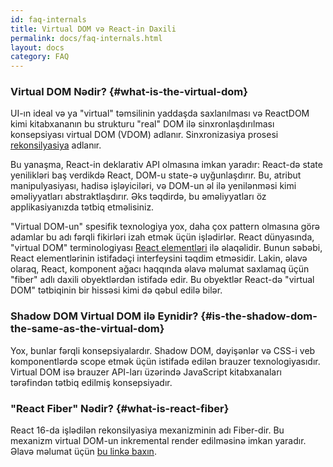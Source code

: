 ```yaml
---
id: faq-internals
title: Virtual DOM və React-in Daxili
permalink: docs/faq-internals.html
layout: docs
category: FAQ
---
```


### Virtual DOM Nədir? {#what-is-the-virtual-dom}

UI-ın ideal və ya "virtual" təmsilinin yaddaşda saxlanılması və ReactDOM kimi kitabxananın bu strukturu "real" DOM ilə sinxronlaşdırılması konsepsiyası virtual DOM (VDOM) adlanır. Sinxronizasiya prosesi [rekonsilyasiya](/docs/reconciliation.html) adlanır.

Bu yanaşma, React-in deklarativ API olmasına imkan yaradır: React-də state yenilikləri baş verdikdə React, DOM-u state-ə uyğunlaşdırır. Bu, atribut manipulyasiyası, hadisə işləyiciləri, və DOM-un əl ilə yenilənməsi kimi əməliyyatları abstraktlaşdırır. Əks təqdirdə, bu əməliyyatları öz applikasiyanızda tətbiq etməlisiniz.

"Virtual DOM-un" spesifik texnologiya yox, daha çox pattern olmasına görə adamlar bu adı fərqli fikirləri izah etmək üçün işlədirlər. React dünyasında, "virtual DOM" terminologiyası [React elementləri](/docs/rendering-elements.html) ilə əlaqəlidir. Bunun səbəbi, React elementlərinin istifadəçi interfeysini təqdim etməsidir. Lakin, əlavə olaraq, React, komponent ağacı haqqında əlavə məlumat saxlamaq üçün "fiber" adlı daxili obyektlərdən istifadə edir. Bu obyektlər React-də "virtual DOM" tətbiqinin bir hissəsi kimi də qəbul edilə bilər.

### Shadow DOM Virtual DOM ilə Eynidir? {#is-the-shadow-dom-the-same-as-the-virtual-dom}

Yox, bunlar fərqli konsepsiyalardır. Shadow DOM, dəyişənlər və CSS-i veb komponentlərdə scope etmək üçün istifadə edilən brauzer texnologiyasıdır. Virtual DOM isə brauzer API-ları üzərində JavaScript kitabxanaları tərəfindən tətbiq edilmiş konsepsiyadır.

### "React Fiber" Nədir? {#what-is-react-fiber}

React 16-da işlədilən rekonsilyasiya mexanizminin adı Fiber-dir. Bu mexanizm virtual DOM-un inkremental render edilməsinə imkan yaradır. Əlavə məlumat üçün [bu linkə baxın](https://github.com/acdlite/react-fiber-architecture).
